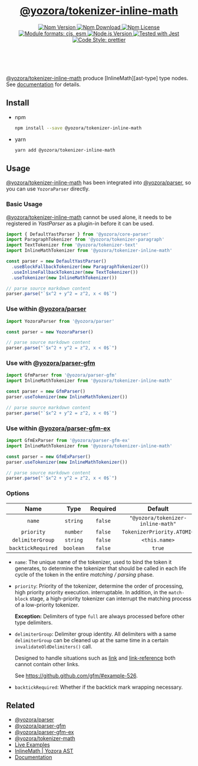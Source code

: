 <!-- :begin use tokenizer/banner -->

<header>
  <h1 align="center">
    <a href="https://github.com/guanghechen/yozora/tree/master/tokenizers/inline-math#readme">@yozora/tokenizer-inline-math</a>
  </h1>
  <div align="center">
    <a href="https://www.npmjs.com/package/@yozora/tokenizer-inline-math">
      <img
        alt="Npm Version"
        src="https://img.shields.io/npm/v/@yozora/tokenizer-inline-math.svg"
      />
    </a>
    <a href="https://www.npmjs.com/package/@yozora/tokenizer-inline-math">
      <img
        alt="Npm Download"
        src="https://img.shields.io/npm/dm/@yozora/tokenizer-inline-math.svg"
      />
    </a>
    <a href="https://www.npmjs.com/package/@yozora/tokenizer-inline-math">
      <img
        alt="Npm License"
        src="https://img.shields.io/npm/l/@yozora/tokenizer-inline-math.svg"
      />
    </a>
    <a href="#install">
      <img
        alt="Module formats: cjs, esm"
        src="https://img.shields.io/badge/module_formats-cjs%2C%20esm-green.svg"
      />
    </a>
    <a href="https://github.com/nodejs/node">
      <img
        alt="Node.js Version"
        src="https://img.shields.io/node/v/@yozora/tokenizer-inline-math"
      />
    </a>
    <a href="https://github.com/facebook/jest">
      <img
        alt="Tested with Jest"
        src="https://img.shields.io/badge/tested_with-jest-9c465e.svg"
      />
    </a>
    <a href="https://github.com/prettier/prettier">
      <img
        alt="Code Style: prettier"
        src="https://img.shields.io/badge/code_style-prettier-ff69b4.svg?style=flat-square"
      />
    </a>
  </div>
</header>
<br/>

<!-- :end -->

[@yozora/tokenizer-inline-math] produce [InlineMath][ast-type] type nodes.
See [documentation][docpage] for details.

## Install

* npm

  ```bash
  npm install --save @yozora/tokenizer-inline-math
  ```

* yarn

  ```bash
  yarn add @yozora/tokenizer-inline-math
  ```


## Usage

[@yozora/tokenizer-inline-math][] has been integrated into [@yozora/parser][],
so you can use `YozoraParser` directly.

### Basic Usage

[@yozora/tokenizer-inline-math][] cannot be used alone, it needs to be
registered in *YastParser* as a plugin-in before it can be used.

```typescript {4,9}
import { DefaultYastParser } from '@yozora/core-parser'
import ParagraphTokenizer from '@yozora/tokenizer-paragraph'
import TextTokenizer from '@yozora/tokenizer-text'
import InlineMathTokenizer from '@yozora/tokenizer-inline-math'

const parser = new DefaultYastParser()
  .useBlockFallbackTokenizer(new ParagraphTokenizer())
  .useInlineFallbackTokenizer(new TextTokenizer())
  .useTokenizer(new InlineMathTokenizer())

// parse source markdown content
parser.parse("`$x^2 + y^2 = z^2, x < 0$`")
```

### Use within [@yozora/parser][]

```typescript
import YozoraParser from '@yozora/parser'

const parser = new YozoraParser()

// parse source markdown content
parser.parse("`$x^2 + y^2 = z^2, x < 0$`")
```

### Use with [@yozora/parser-gfm][]

```typescript {2,5}
import GfmParser from '@yozora/parser-gfm'
import InlineMathTokenizer from '@yozora/tokenizer-inline-math'

const parser = new GfmParser()
parser.useTokenizer(new InlineMathTokenizer())

// parse source markdown content
parser.parse("`$x^2 + y^2 = z^2, x < 0$`")
```

### Use within [@yozora/parser-gfm-ex][]

```typescript {2,5}
import GfmExParser from '@yozora/parser-gfm-ex'
import InlineMathTokenizer from '@yozora/tokenizer-inline-math'

const parser = new GfmExParser()
parser.useTokenizer(new InlineMathTokenizer())

// parse source markdown content
parser.parse("`$x^2 + y^2 = z^2, x < 0$`")
```

### Options

Name              | Type        | Required  | Default
:----------------:|:-----------:|:---------:|:--------------:
`name`            | `string`    | `false`   | `"@yozora/tokenizer-inline-math"`
`priority`        | `number`    | `false`   | `TokenizerPriority.ATOMIC`
`delimiterGroup`  | `string`    | `false`   | `<this.name>`
`backtickRequired`| `boolean`   | `false`   | `true`

* `name`: The unique name of the tokenizer, used to bind the token it generates,
  to determine the tokenizer that should be called in each life cycle of the
  token in the entire *matching / parsing* phase.

* `priority`: Priority of the tokenizer, determine the order of processing,
  high priority priority execution. interruptable. In addition, in the `match-block`
  stage, a high-priority tokenizer can interrupt the matching process of a
  low-priority tokenizer.

  **Exception:** Delimiters of type `full` are always processed before other type
  delimiters.

* `delimiterGroup`: Delimiter group identity.
  All delimiters with a same `delimiterGroup` can be cleaned up at the same
  time in a certain `invalidateOldDelimiters()` call.

  Designed to handle situations such as [link][@yozora/tokenizer-link] and
  [link-reference][@yozora/tokenizer-link-reference] both cannot contain other
  links.

  See https://github.github.com/gfm/#example-526.

* `backtickRequired`: Whether if the backtick mark wrapping necessary.


## Related


* [@yozora/parser][]
* [@yozora/parser-gfm][]
* [@yozora/parser-gfm-ex][]
* [@yozora/tokenizer-math][]
* [Live Examples][live-examples]
* [InlineMath | Yozora AST][node-type]
* [Documentation][docpage]

[node-type]: http://yozora.guanghechen.com/docs/package/ast#inlinemath
[live-examples]: https://yozora.guanghechen.com/docs/package/tokenizer-autolink#live-examples

<!-- :begin use tokenizer/definitions -->

[live-examples]: https://yozora.guanghechen.com/docs/package/#live-examples
[docpage]: https://yozora.guanghechen.com/docs/package/
[homepage]: https://github.com/guanghechen/yozora/tree/master/tokenizers/inline-math#readme
[gfm-homepage]: https://github.github.com/gfm
[mdast-homepage]: https://github.com/syntax-tree/mdast

[@yozora/ast]:                                https://github.com/guanghechen/yozora/tree/master/packages/ast#readme
[@yozora/core-parser]:                        https://github.com/guanghechen/yozora/tree/master/packages/core-parser#readme
[@yozora/parser]:                             https://github.com/guanghechen/yozora/tree/master/packages/parser#readme
[@yozora/parser-gfm]:                         https://github.com/guanghechen/yozora/tree/master/packages/parser-gfm#readme
[@yozora/parser-gfm-ex]:                      https://github.com/guanghechen/yozora/tree/master/packages/parser-gfm-ex#readme
[@yozora/tokenizer-admonition]:               https://github.com/guanghechen/yozora/tree/master/tokenizers/admonition#readme
[@yozora/tokenizer-autolink]:                 https://github.com/guanghechen/yozora/tree/master/tokenizers/autolink#readme
[@yozora/tokenizer-autolink-extension]:       https://github.com/guanghechen/yozora/tree/master/tokenizers/autolink-extension#readme
[@yozora/tokenizer-blockquote]:               https://github.com/guanghechen/yozora/tree/master/tokenizers/blockquote#readme
[@yozora/tokenizer-break]:                    https://github.com/guanghechen/yozora/tree/master/tokenizers/break#readme
[@yozora/tokenizer-definition]:               https://github.com/guanghechen/yozora/tree/master/tokenizers/definition#readme
[@yozora/tokenizer-delete]:                   https://github.com/guanghechen/yozora/tree/master/tokenizers/delete#readme
[@yozora/tokenizer-emphasis]:                 https://github.com/guanghechen/yozora/tree/master/tokenizers/emphasis#readme
[@yozora/tokenizer-fenced-block]:             https://github.com/guanghechen/yozora/tree/master/tokenizers/fenced-block#readme
[@yozora/tokenizer-fenced-code]:              https://github.com/guanghechen/yozora/tree/master/tokenizers/fenced-code#readme
[@yozora/tokenizer-footnote]:                 https://github.com/guanghechen/yozora/tree/master/tokenizers/footnote#readme
[@yozora/tokenizer-footnote-definition]:      https://github.com/guanghechen/yozora/tree/master/tokenizers/footnote-definition#readme
[@yozora/tokenizer-footnote-reference]:       https://github.com/guanghechen/yozora/tree/master/tokenizers/footnote-reference#readme
[@yozora/tokenizer-heading]:                  https://github.com/guanghechen/yozora/tree/master/tokenizers/heading#readme
[@yozora/tokenizer-html-block]:               https://github.com/guanghechen/yozora/tree/master/tokenizers/html-block#readme
[@yozora/tokenizer-html-inline]:              https://github.com/guanghechen/yozora/tree/master/tokenizers/html-inline#readme
[@yozora/tokenizer-image]:                    https://github.com/guanghechen/yozora/tree/master/tokenizers/image#readme
[@yozora/tokenizer-image-reference]:          https://github.com/guanghechen/yozora/tree/master/tokenizers/image-reference#readme
[@yozora/tokenizer-indented-code]:            https://github.com/guanghechen/yozora/tree/master/tokenizers/indented-code#readme
[@yozora/tokenizer-inline-code]:              https://github.com/guanghechen/yozora/tree/master/tokenizers/inline-code#readme
[@yozora/tokenizer-inline-math]:              https://github.com/guanghechen/yozora/tree/master/tokenizers/inline-math#readme
[@yozora/tokenizer-link]:                     https://github.com/guanghechen/yozora/tree/master/tokenizers/link#readme
[@yozora/tokenizer-link-reference]:           https://github.com/guanghechen/yozora/tree/master/tokenizers/link-reference#readme
[@yozora/tokenizer-list]:                     https://github.com/guanghechen/yozora/tree/master/tokenizers/list#readme
[@yozora/tokenizer-list-item]:                https://github.com/guanghechen/yozora/tree/master/tokenizers/list-item#readme
[@yozora/tokenizer-math]:                     https://github.com/guanghechen/yozora/tree/master/tokenizers/math#readme
[@yozora/tokenizer-paragraph]:                https://github.com/guanghechen/yozora/tree/master/tokenizers/paragraph#readme
[@yozora/tokenizer-setext-heading]:           https://github.com/guanghechen/yozora/tree/master/tokenizers/setext-heading#readme
[@yozora/tokenizer-table]:                    https://github.com/guanghechen/yozora/tree/master/tokenizers/table#readme
[@yozora/tokenizer-text]:                     https://github.com/guanghechen/yozora/tree/master/tokenizers/text#readme
[@yozora/tokenizer-thematic-break]:           https://github.com/guanghechen/yozora/tree/master/tokenizers/thematic-break#readme

[doc-live-examples/gfm]:                      https://yozora.guanghechen.com/docs/example/gfm
[doc-@yozora/ast]:                            https://yozora.guanghechen.com/docs/package/ast
[doc-@yozora/ast-util]:                       https://yozora.guanghechen.com/docs/package/ast-util
[doc-@yozora/core-parser]:                    https://yozora.guanghechen.com/docs/package/core-parser
[doc-@yozora/core-tokenizer]:                 https://yozora.guanghechen.com/docs/package/core-tokenizer
[doc-@yozora/parser]:                         https://yozora.guanghechen.com/docs/package/parser
[doc-@yozora/parser-gfm]:                     https://yozora.guanghechen.com/docs/package/parser-gfm
[doc-@yozora/parser-gfm-ex]:                  https://yozora.guanghechen.com/docs/package/parser-gfm-ex
[doc-@yozora/tokenizer-admonition]:           https://yozora.guanghechen.com/docs/package/tokenizer-admonition
[doc-@yozora/tokenizer-autolink]:             https://yozora.guanghechen.com/docs/package/tokenizer-autolink
[doc-@yozora/tokenizer-autolink-extension]:   https://yozora.guanghechen.com/docs/package/tokenizer-autolink-extension
[doc-@yozora/tokenizer-blockquote]:           https://yozora.guanghechen.com/docs/package/tokenizer-blockquote
[doc-@yozora/tokenizer-break]:                https://yozora.guanghechen.com/docs/package/tokenizer-break
[doc-@yozora/tokenizer-delete]:               https://yozora.guanghechen.com/docs/package/tokenizer-delete
[doc-@yozora/tokenizer-emphasis]:             https://yozora.guanghechen.com/docs/package/tokenizer-emphasis
[doc-@yozora/tokenizer-fenced-code]:          https://yozora.guanghechen.com/docs/package/tokenizer-fenced-code
[doc-@yozora/tokenizer-heading]:              https://yozora.guanghechen.com/docs/package/tokenizer-heading
[doc-@yozora/tokenizer-html-block]:           https://yozora.guanghechen.com/docs/package/tokenizer-html-block
[doc-@yozora/tokenizer-html-inline]:          https://yozora.guanghechen.com/docs/package/tokenizer-html-inline
[doc-@yozora/tokenizer-image]:                https://yozora.guanghechen.com/docs/package/tokenizer-image
[doc-@yozora/tokenizer-image-reference]:      https://yozora.guanghechen.com/docs/package/tokenizer-image-reference
[doc-@yozora/tokenizer-indented-code]:        https://yozora.guanghechen.com/docs/package/tokenizer-indented-code
[doc-@yozora/tokenizer-inline-code]:          https://yozora.guanghechen.com/docs/package/tokenizer-inline-code
[doc-@yozora/tokenizer-inline-math]:          https://yozora.guanghechen.com/docs/package/tokenizer-inline-math
[doc-@yozora/tokenizer-link]:                 https://yozora.guanghechen.com/docs/package/tokenizer-link
[doc-@yozora/tokenizer-definition]:           https://yozora.guanghechen.com/docs/package/tokenizer-definition
[doc-@yozora/tokenizer-link-reference]:       https://yozora.guanghechen.com/docs/package/tokenizer-link-reference
[doc-@yozora/tokenizer-list]:                 https://yozora.guanghechen.com/docs/package/tokenizer-list
[doc-@yozora/tokenizer-list-item]:            https://yozora.guanghechen.com/docs/package/tokenizer-list-item
[doc-@yozora/tokenizer-math]:                 https://yozora.guanghechen.com/docs/package/tokenizer-math
[doc-@yozora/tokenizer-paragraph]:            https://yozora.guanghechen.com/docs/package/tokenizer-paragraph
[doc-@yozora/tokenizer-setext-heading]:       https://yozora.guanghechen.com/docs/package/tokenizer-setext-heading
[doc-@yozora/tokenizer-table]:                https://yozora.guanghechen.com/docs/package/tokenizer-table
[doc-@yozora/tokenizer-text]:                 https://yozora.guanghechen.com/docs/package/tokenizer-text
[doc-@yozora/tokenizer-thematic-break]:       https://yozora.guanghechen.com/docs/package/tokenizer-thematic-break
[doc-@yozora/jest-for-tokenizer]:             https://yozora.guanghechen.com/docs/package/jest-for-tokenizer
[doc-@yozora/parser-gfm]:                     https://yozora.guanghechen.com/docs/package/parser-gfm

[gfm-atx-heading]:                            https://github.github.com/gfm/#atx-heading
[gfm-autolink]:                               https://github.github.com/gfm/#autolinks
[gfm-autolink-extension]:                     https://github.github.com/gfm/#autolinks-extension-
[gfm-blockquote]:                             https://github.github.com/gfm/#block-quotes
[gfm-bullet-list]:                            https://github.github.com/gfm/#bullet-list
[gfm-delete]:                                 https://github.github.com/gfm/#strikethrough-extension-
[gfm-emphasis]:                               https://github.github.com/gfm/#can-open-emphasis
[gfm-fenced-code]:                            https://github.github.com/gfm/#fenced-code-block
[gfm-html-block]:                             https://github.github.com/gfm/#html-block
[gfm-html-inline]:                            https://github.github.com/gfm/#raw-html
[gfm-image]:                                  https://github.github.com/gfm/#images
[gfm-indented-code]:                          https://github.github.com/gfm/#indented-code-block
[gfm-inline-code]:                            https://github.github.com/gfm/#code-span
[gfm-link]:                                   https://github.github.com/gfm/#inline-link
[gfm-definition]:                             https://github.github.com/gfm/#link-reference-definition
[gfm-link-reference]:                         https://github.github.com/gfm/#reference-link
[gfm-list]:                                   https://github.github.com/gfm/#lists
[gfm-list-item]:                              https://github.github.com/gfm/#list-items
[gfm-list-task-item]:                         https://github.github.com/gfm/#task-list-items-extension-
[gfm-paragraph]:                              https://github.github.com/gfm/#paragraph
[gfm-setext-heading]:                         https://github.github.com/gfm/#setext-heading
[gfm-soft-line-break]:                        https://github.github.com/gfm/#soft-line-breaks
[gfm-strong]:                                 https://github.github.com/gfm/#can-open-strong-emphasis
[gfm-tab]:                                    https://github.github.com/gfm/#tabs
[gfm-table]:                                  https://github.github.com/gfm/#table
[gfm-text]:                                   https://github.github.com/gfm/#soft-line-breaks
[gfm-thematic-break]:                         https://github.github.com/gfm/#thematic-break

<!-- :end -->
